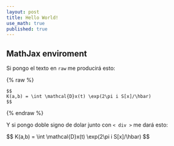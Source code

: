 ```yaml
---
layout: post
title: Hello World!
use_math: true
published: true
---
```


## MathJax enviroment


Si pongo el texto en $\texttt{raw}$ me producirá esto:

{% raw %}
```
$$
K(a,b) = \int \mathcal{D}x(t) \exp(2\pi i S[x]/\hbar)
$$
```
{% endraw %}

Y si pongo doble signo de dolar junto con $\texttt{< div >}$ me dará esto:

<div>
$$
K(a,b) = \int \mathcal{D}x(t) \exp(2\pi i S[x]/\hbar)
$$
</div>



